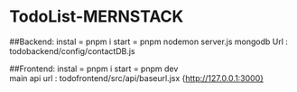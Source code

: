 ﻿# TodoList-MERNSTACK

##Backend:
instal = pnpm i
start = pnpm nodemon server.js
mongodb Url : todobackend/config/contactDB.js

##Frontend:
instal = pnpm i
start = pnpm dev<br>
main api url : todofrontend/src/api/baseurl.jsx {http://127.0.0.1:3000}<br>
